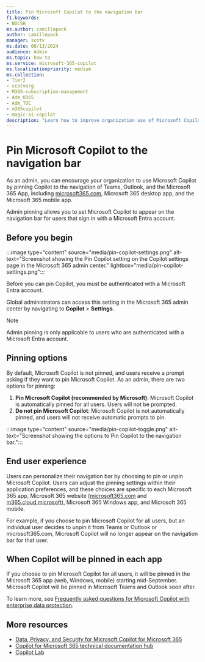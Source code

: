 ```yaml
---
title: Pin Microsoft Copilot to the navigation bar
f1.keywords:
- NOCSH
ms.author: camillepack
author: camillepack
manager: scotv
ms.date: 08/13/2024
audience: Admin
ms.topic: how-to
ms.service: microsoft-365-copilot
ms.localizationpriority: medium
ms.collection: 
- Tier2
- scotvorg
- M365-subscription-management 
- Adm_O365
- Adm_TOC
- m365copilot
- magic-ai-copilot
description: "Learn how to improve organization use of Microsoft Copilot by pinning it to the navigation bar in Teams, Outlook, and the Microsoft 365 App."
---
```


# Pin Microsoft Copilot to the navigation bar

As an admin, you can encourage your organization to use Microsoft Copilot by pinning Copilot to the navigation of Teams, Outlook, and the Microsoft 365 App, including [microsoft365.com](https://www.office.com/), Microsoft 365 desktop app, and the Microsoft 365 mobile app.  

Admin pinning allows you to set Microsoft Copilot to appear on the navigation bar for users that sign in with a Microsoft Entra account.

## Before you begin

:::image type="content" source="media/pin-copilot-settings.png" alt-text="Screenshot showing the Pin Copilot setting on the Copilot settings page in the Microsoft 365 admin center." lightbox="media/pin-copilot-settings.png":::

Before you can pin Copilot, you must be authenticated with a Microsoft Entra account.  

Global administrators can access this setting in the Microsoft 365 admin center by navigating to **Copilot** > **Settings**.

> [!NOTE]
> Admin pinning is only applicable to users who are authenticated with a Microsoft Entra account.

## Pinning options

By default, Microsoft Copilot is not pinned, and users receive a prompt asking if they want to pin Microsoft Copilot. As an admin, there are two options for pinning:

1. **Pin Microsoft Copilot (recommended by Microsoft)**: Microsoft Copilot is automatically pinned for all users. Users will not be prompted.
1. **Do not pin Microsoft Copilot**: Microsoft Copilot is not automatically pinned, and users will not receive automatic prompts to pin.

:::image type="content" source="media/pin-copilot-toggle.png" alt-text="Screenshot showing the options to Pin Copilot to the navigation bar.":::

## End user experience

Users can personalize their navigation bar by choosing to pin or unpin Microsoft Copilot. Users can adjust the pinning settings within their application preferences, and these choices are specific to each Microsoft 365 app, Microsoft 365 website ([microsoft365.com](https://www.office.com/) and [m365.cloud.microsoft](https://m365.cloud.microsoft/)), Microsoft 365 Windows app, and Microsoft 365 mobile.

For example, if you choose to pin Microsoft Copilot for all users, but an individual user decides to unpin it from Teams or Outlook or microsoft365.com, Microsoft Copilot will no longer appear on the navigation bar for that user.

## When Copilot will be pinned in each app

If you choose to pin Microsoft Copilot for all users, it will be pinned in the Microsoft 365 app (web, Windows, mobile) starting mid-September. Microsoft Copilot will be pinned in Microsoft Teams and Outlook soon after.

To learn more, see [Frequently asked questions for Microsoft Copilot with enterprise data protection](https://aka.ms/MsftCopilot-BlogFAQ).

## More resources

- [Data, Privacy, and Security for Microsoft Copilot for Microsoft 365](microsoft-365-copilot-privacy.md)
- [Copilot for Microsoft 365 technical documentation hub](index.yml)
- [Copilot Lab](https://copilot.cloud.microsoft/)

